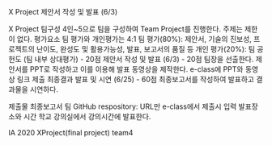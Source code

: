 X Project 제안서 작성 및 발표 (6/3)

X Project
팀구성
4인~5으로 팀을 구성하여 Team Project를 진행한다. 주제는 제한이 없다.
평가요소
팀 평가와 개인평가는 4:1
팀 평가(80%): 제안서, 기술의 진보성, 프로젝트의 난이도, 완성도 및 활용가능성, 발표, 보고서의 품질 등
개인 평가(20%): 팀 공헌도 (팀 내부 상대평가) - 20점
제안서 작성 및 발표 (6/3) - 20점
팀장을 선출한다.
제안서를 PPT로 작성하고 이를 이용해 발표 동영상을 제작한다.
e-class에 PPT와 동영상 링크 제출
최종결과 발표 및 시연 (6/25) - 60점
최종보고서를 작성하여 발표하고 결과물을 시연하다.

제출물
최종보고서
팀 GitHub respository: URL만 e-class에서 제출시 입력
발표장소와 시간
학교 강의실에서 강의시간에 발표한다.

IA 2020 XProject(final project) team4


